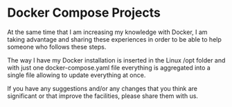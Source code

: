 # Docker Compose Projects
At the same time that I am increasing my knowledge with Docker, I am taking advantage and sharing these experiences in order to be able to help someone who follows these steps.

The way I have my Docker installation is inserted in the Linux /opt folder and with just one docker-compose.yaml file everything is aggregated into a single file allowing to update everything at once.

If you have any suggestions and/or any changes that you think are significant or that improve the facilities, please share them with us.
